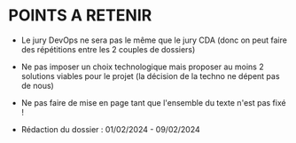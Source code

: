 # POINTS A RETENIR

- Le jury DevOps ne sera pas le même que le jury CDA (donc on peut faire des répétitions entre les 2 couples de dossiers)

- Ne pas imposer un choix technologique mais proposer au moins 2 solutions viables pour le projet (la décision de la techno ne dépent pas de nous)

- Ne pas faire de mise en page tant que l'ensemble du texte n'est pas fixé !

- Rédaction du dossier : 01/02/2024 - 09/02/2024